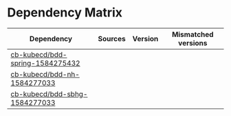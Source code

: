 # Dependency Matrix

Dependency | Sources | Version | Mismatched versions
---------- | ------- | ------- | -------------------
[cb-kubecd/bdd-spring-1584275432](https://github.com/cb-kubecd/bdd-spring-1584275432.git) |  | []() | 
[cb-kubecd/bdd-nh-1584277033](https://github.com/cb-kubecd/bdd-nh-1584277033.git) |  | []() | 
[cb-kubecd/bdd-sbhg-1584277033](https://github.com/cb-kubecd/bdd-sbhg-1584277033.git) |  | []() | 
